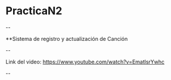 # PracticaN2
--

**Sistema de registro y actualización de Canción

--

Link del video:
https://www.youtube.com/watch?v=EmatlsrYwhc

--
